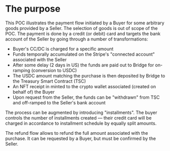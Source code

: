 # The purpose

This POC illustrates the payment flow initiated by a Buyer for some arbitrary goods provided by a Seller. The selection of goods is out of scope of the POC. The payment is done by a credit (or debit) card and targets the bank account of the Seller by going through a number of transformations:

- Buyer's CC/DC is charged for a specific amount
- Funds temporally accumulated on the Stripe's "connected account" associated with the Seller
- After some delay (2 days in US) the funds are paid out to Bridge for on-ramping (conversion to USDC)
- The USDC amount matching the purchase is then deposited by Bridge to the Treasury Smart Contract (TSC)
- An NFT receipt in minted to the crypto wallet associated (created on behalf of) the Buyer
- Upon request from the Seller, the funds can be "withdrawn" from TSC and off-ramped to the Seller's bank account

The process can be augmented by introducing "installments". The buyer controls the number of installments created &mdash; their credit card will be charged in accordance to installment schedule by equally split amounts.

The refund flow allows to refund the full amount associated with the purchase. It can be requested by a Buyer, but must be confirmed by the Seller.


